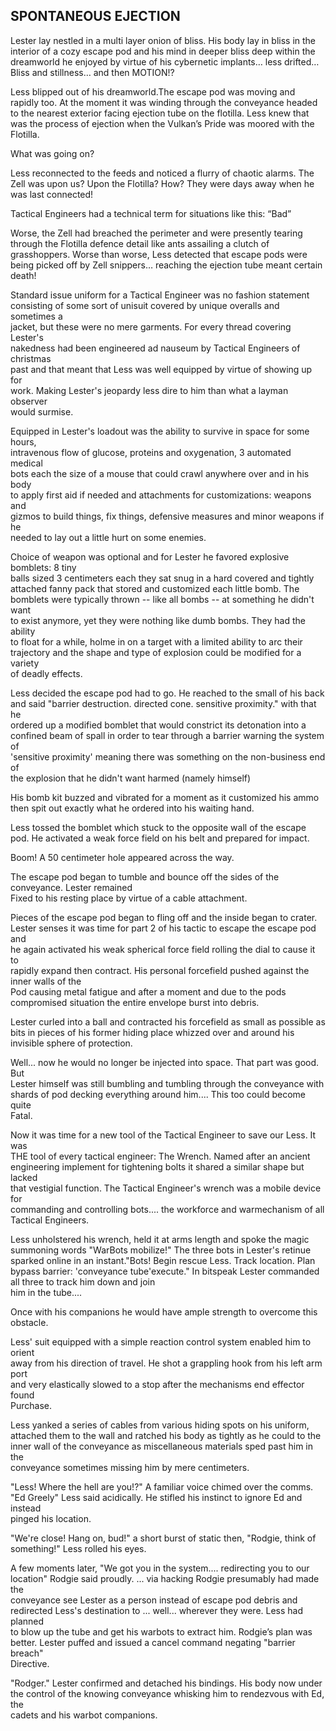 ## SPONTANEOUS EJECTION

Lester lay nestled in a multi layer onion of bliss.  His body lay in bliss in the interior of a cozy escape pod and his mind in deeper bliss deep within the dreamworld he enjoyed by virtue of his cybernetic implants… less drifted… Bliss and stillness… and then MOTION\!?

Less blipped out of his dreamworld.The escape pod was moving and rapidly too.  At the moment it was winding through the conveyance headed to the nearest exterior facing ejection tube on the flotilla.  Less knew that was the process of ejection when the Vulkan’s Pride was moored with the Flotilla.

What was going on?

Less reconnected to the feeds and noticed a flurry of chaotic alarms.  The Zell was upon us? Upon the Flotilla? How? They were days away when he was last connected\!

Tactical Engineers had a technical term for situations like this: “Bad”

Worse, the Zell had breached the perimeter and were presently tearing through the Flotilla defence detail like ants assailing a clutch of grasshoppers.  Worse than worse, Less detected that escape pods were being picked off by Zell snippers… reaching the ejection tube meant certain death\!

Standard issue uniform for a Tactical Engineer was no fashion statement  
consisting of some sort of unisuit covered by unique overalls and sometimes a  
jacket, but these were no mere garments. For every thread covering Lester's  
nakedness had been engineered ad nauseum by Tactical Engineers of christmas  
past and that meant that Less was well equipped by virtue of showing up for  
work. Making Lester's jeopardy less dire to him than what a layman observer  
would surmise.

Equipped in Lester's loadout was the ability to survive in space for some hours,  
intravenous flow of glucose, proteins and oxygenation, 3 automated medical  
bots each the size of a mouse that could crawl anywhere over and in his body  
to apply first aid if needed and attachments for customizations: weapons and  
gizmos to build things, fix things, defensive measures and minor weapons if he  
needed to lay out a little hurt on some enemies.

Choice of weapon was optional and for Lester he favored explosive bomblets: 8 tiny  
balls sized 3 centimeters each they sat snug in a hard covered and tightly  
attached fanny pack that stored and customized each little bomb. The  
bomblets were typically thrown \-- like all bombs \-- at something he didn't want  
to exist anymore, yet they were nothing like dumb bombs. They had the ability  
to float for a while, holme in on a target with a limited ability to arc their  
trajectory and the shape and type of explosion could be modified for a variety  
of deadly effects.

Less decided the escape pod had to go. He reached to the small of his back  
and said "barrier destruction. directed cone. sensitive proximity." with that he  
ordered up a modified bomblet that would constrict its detonation into a  
confined beam of spall in order to tear through a barrier warning the system of  
'sensitive proximity' meaning there was something on the non-business end of  
the explosion that he didn't want harmed (namely himself)

His bomb kit buzzed and vibrated for a moment as it customized his ammo  
then spit out exactly what he ordered into his waiting hand.

Less tossed the bomblet which stuck to the opposite wall of the escape pod. He activated a weak force field on his belt and prepared for impact.

Boom\! A 50 centimeter hole appeared across the way.

The escape pod began to tumble and bounce off the sides of the conveyance. Lester remained  
Fixed to his resting place by virtue of a cable attachment.

Pieces of the escape pod began to fling off and the inside began to crater.  
Lester senses it was time for part 2 of his tactic to escape the escape pod and  
he again activated his weak spherical force field rolling the dial to cause it to  
rapidly expand then contract. His personal forcefield pushed against the inner walls of the  
Pod causing metal fatigue and after a moment and due to the pods compromised situation the entire envelope burst into debris.

Lester curled into a ball and contracted his forcefield as small as possible as bits in pieces of his former hiding place whizzed over and around his invisible sphere of protection.

Well... now he would no longer be injected into space. That part was good. But  
Lester himself was still bumbling and tumbling through the conveyance with  
shards of pod decking everything around him.... This too could become quite  
Fatal.

Now it was time for a new tool of the Tactical Engineer to save our Less. It was  
THE tool of every tactical engineer: The Wrench. Named after an ancient  
engineering implement for tightening bolts it shared a similar shape but lacked  
that vestigial function. The Tactical Engineer's wrench was a mobile device for  
commanding and controlling bots.... the workforce and warmechanism of all  
Tactical Engineers.

Less unholstered his wrench, held it at arms length and spoke the magic  
summoning words "WarBots mobilize\!" The three bots in Lester's retinue  
sparked online in an instant."Bots\! Begin rescue Less. Track location. Plan bypass barrier: 'conveyance tube'execute." In bitspeak Lester commanded all three to track him down and join  
him in the tube....

Once with his companions he would have ample strength to overcome this obstacle.

Less' suit equipped with a simple reaction control system enabled him to orient  
away from his direction of travel. He shot a grappling hook from his left arm port  
and very elastically slowed to a stop after the mechanisms end effector found  
Purchase.

Less yanked a series of cables from various hiding spots on his uniform,  
attached them to the wall and ratched his body as tightly as he could to the  
inner wall of the conveyance as miscellaneous materials sped past him in the  
conveyance sometimes missing him by mere centimeters.

"Less\! Where the hell are you\!?" A familiar voice chimed over the comms.  
"Ed Greely" Less said acidically. He stifled his instinct to ignore Ed and instead  
pinged his location.

"We're close\! Hang on, bud\!" a short burst of static then, "Rodgie, think of  
something\!" Less rolled his eyes.

A few moments later, "We got you in the system.... redirecting you to our  
location" Rodgie said proudly. ... via hacking Rodgie presumably had made the  
conveyance see Lester as a person instead of escape pod debris and  
redirected Less's destination to ... well... wherever they were. Less had planned  
to blow up the tube and get his warbots to extract him. Rodgie’s plan was  
better. Lester puffed and issued a cancel command negating "barrier breach"  
Directive.

"Rodger." Lester confirmed and detached his bindings. His body now under  
the control of the knowing conveyance whisking him to rendezvous with Ed, the  
cadets and his warbot companions.
